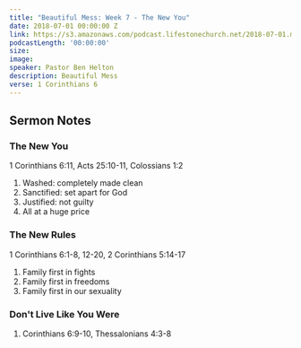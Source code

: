 ```yaml
---
title: "Beautiful Mess: Week 7 - The New You"
date: 2018-07-01 00:00:00 Z
link: https://s3.amazonaws.com/podcast.lifestonechurch.net/2018-07-01.mp3
podcastLength: '00:00:00'
size: 
image:
speaker: Pastor Ben Helton
description: Beautiful Mess
verse: 1 Corinthians 6
---
```


## Sermon Notes

### The New You

1 Corinthians 6:11, Acts 25:10-11, Colossians 1:2

1. Washed: completely made clean
2. Sanctified: set apart for God
3. Justified: not guilty
4. All at a huge price

### The New Rules

1 Corinthians 6:1-8, 12-20, 2 Corinthians 5:14-17

1. Family first in fights
2. Family first in freedoms
3. Family first in our sexuality

### Don't Live Like You Were

1. Corinthians 6:9-10, Thessalonians 4:3-8
